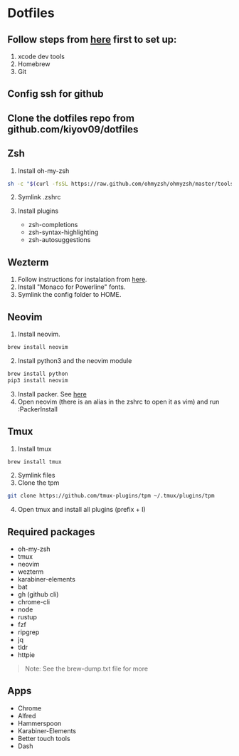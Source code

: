 # Dotfiles

## Follow steps from [here](https://gist.github.com/kamermanpr/23bc20180dc277bc8043558f0c22f8a9) first to set up:
1. xcode dev tools
2. Homebrew
3. Git

## Config ssh for github

## Clone the dotfiles repo from github.com/kiyov09/dotfiles

## Zsh

1. Install oh-my-zsh
```bash
sh -c "$(curl -fsSL https://raw.github.com/ohmyzsh/ohmyzsh/master/tools/install.sh)"
```

2. Symlink .zshrc

3. Install plugins
    - zsh-completions
    - zsh-syntax-highlighting
    - zsh-autosuggestions

## Wezterm

1. Follow instructions for instalation from [here](https://wezfurlong.org/wezterm/install/macos.html).
2. Install "Monaco for Powerline" fonts.
3. Symlink the config folder to HOME.

## Neovim

1. Install neovim.
```bash
brew install neovim
```
2. Install python3 and the neovim module
```bash
brew install python
pip3 install neovim
```

3. Install packer. See [here](https://github.com/wbthomason/packer.nvim#quickstart)
4. Open neovim (there is an alias in the zshrc to open it as vim) and run
   :PackerInstall

## Tmux

1. Install tmux
```bash
brew install tmux
```
2. Symlink files
3. Clone the tpm
```bash
git clone https://github.com/tmux-plugins/tpm ~/.tmux/plugins/tpm
```
4. Open tmux and install all plugins (prefix + I)

## Required packages

- oh-my-zsh
- tmux
- neovim
- wezterm
- karabiner-elements
- bat
- gh (github cli)
- chrome-cli
- node
- rustup
- fzf
- ripgrep
- jq
- tldr
- httpie

> Note: See the brew-dump.txt file for more

## Apps

- Chrome
- Alfred
- Hammerspoon
- Karabiner-Elements
- Better touch tools
- Dash
